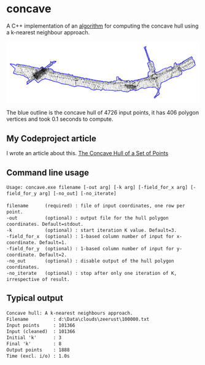 # concave
A C++ implementation of an [algorithm](https://www.researchgate.net/publication/220868874_Concave_hull_A_k-nearest_neighbours_approach_for_the_computation_of_the_region_occupied_by_a_set_of_points) for computing the concave hull using a k-nearest neighbour approach.

![Screenshot](screenshot.png?raw=true "Screenshot")

The blue outline is the concave hull of 4726 input points, it has 406 polygon vertices and took 0.1 seconds to compute.

## My Codeproject article
I wrote an article about this.
[The Concave Hull of a Set of Points](https://www.codeproject.com/Articles/1201438/The-Concave-Hull-of-a-Set-of-Points)


## Command line usage

    Usage: concave.exe filename [-out arg] [-k arg] [-field_for_x arg] [-field_for_y arg] [-no_out] [-no_iterate]
    
    filename      (required) : file of input coordinates, one row per point.
    -out          (optional) : output file for the hull polygon coordinates. Default=stdout.
    -k            (optional) : start iteration K value. Default=3.
    -field_for_x  (optional) : 1-based column number of input for x-coordinate. Default=1.
    -field_for_y  (optional) : 1-based column number of input for y-coordinate. Default=2.
    -no_out       (optional) : disable output of the hull polygon coordinates.
    -no_iterate   (optional) : stop after only one iteration of K, irrespective of result.

## Typical output

    Concave hull: A k-nearest neighbours approach.
    Filename         : d:\Data\clouds\zeerust\100000.txt
    Input points     : 101366
    Input (cleaned)  : 101366
    Initial 'k'      : 3
    Final 'k'        : 8
    Output points    : 1888
    Time (excl. i/o) : 1.0s

